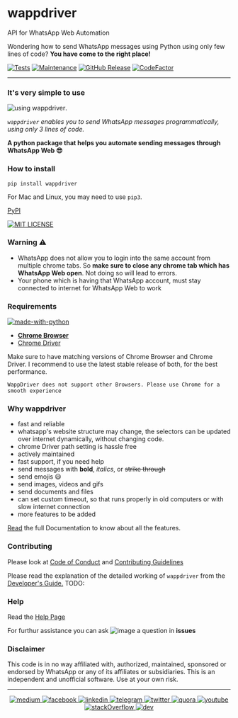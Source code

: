 # wappdriver

API for WhatsApp Web Automation


Wondering how to send WhatsApp messages using Python using only few lines of code? **You have come to the right place!**


[![Tests](https://img.shields.io/badge/tests-passing-green)](https://aahnik.github.io/wappdriver/docs/Tests.html)
[![Maintenance](https://img.shields.io/maintenance/yes/2020)](https://github.com/aahnik/wappdriver/graphs/commit-activity)
[![GitHub Release](https://img.shields.io/github/v/release/aahnik/wappdriver)](https://github.com/aahnik/wappdriver/releases)
[![CodeFactor](https://www.codefactor.io/repository/github/aahnik/wappdriver/badge)](https://www.codefactor.io/repository/github/aahnik/wappdriver)



---



### It's very simple to use

![using wappdriver](https://raw.githubusercontent.com/aahnik/wappdriver/main/docs/images/wappdriver.png).

_`wappdriver` enables you to send WhatsApp messages programmatically, using only 3 lines of code._

**A python package that helps you automate sending messages through WhatsApp Web 😎**


### How to install 

```
pip install wappdriver
```

For Mac and Linux, you may need to use `pip3`.

[PyPI](https://pypi.org/project/wappdriver/)

[![MIT LICENSE](https://img.shields.io/pypi/l/ansicolortags.svg)](/LICENSE)

### Warning ⚠️

- WhatsApp does not allow you to login into the same account from multiple chrome tabs.
  So **make sure to close any chrome tab which has WhatsApp Web open**. Not doing so will lead to errors.
- Your phone which is having that WhatsApp account, must stay connected to internet for WhatsApp Web to work

### Requirements

[![made-with-python](https://img.shields.io/badge/Made%20with-Python-1f425f.svg)](https://www.python.org/)

- **[Chrome Browser](https://www.google.com/chrome/)**
- [Chrome Driver](https://chromedriver.chromium.org/)

Make sure to have matching versions of Chrome Browser and Chrome Driver.
I recommend to use the latest stable release of both, for the best performance.

`WappDriver does not support other Browsers. Please use Chrome for a smooth experience`

### Why wappdriver

- fast and reliable
- whatsapp's website structure may change, the selectors can be updated over internet dynamically, without changing code. 
- chrome Driver path setting is hassle free 
- actively maintained
- fast support, if you need help
- send messages with **bold**, _italics_, or ~~strike through~~
- send emojis 😃
- send images, videos and gifs
- send documents and files
- can set custom timeout, so that runs properly in old computers or with slow internet connection
- more features to be added

[Read](https://aahnik.github.io/wappdriver/docs/Documentation.html) the full Documentation to know about all the features.




### Contributing

Please look at [Code of Conduct](https://github.com/aahnik/wappdriver/blob/master/.github/CODE_OF_CONDUCT.md#contributor-covenant-code-of-conduct) and [Contributing Guidelines](https://github.com/aahnik/wappdriver/blob/master/.github/CONTRIBUTING.md#how-to-contribute-to-wappdriver-)

Please read the explanation of the detailed working of `wappdriver` from the [Developer's Guide.]() TODO: 

### Help

Read the [Help Page](/docs/help.md)

For furthur assistance you can ask ![image](https://user-images.githubusercontent.com/66209958/95024578-81ac8300-06a1-11eb-8f56-d4a552135bfd.png) a question in **issues**

### Disclaimer

This code is in no way affiliated with, authorized, maintained, sponsored or endorsed by WhatsApp or any of its affiliates or subsidiaries. This is an independent and unofficial software. Use at your own risk.

---

<div align="center">

<a href = "https://medium.com/@aahnikdaw" > <img src = "https://github.com/aahnik/aahnik/blob/master/social_media_logos/medium.png?raw=true" alt = "medium" > </a >
<a href = "https://www.facebook.com/aahnik.daw" > <img src = "https://github.com/aahnik/aahnik/blob/master/social_media_logos/facebook.png?raw=true" alt = "facebook" > </a >
<a href = "https://www.linkedin.com/in/aahnik-daw-067a011b3/" > <img src = "https://github.com/aahnik/aahnik/blob/master/social_media_logos/linkedin.png?raw=true" alt = "linkedin" > </a >
<a href = "https://t.me/AahniKDaw" > <img src = "https://github.com/aahnik/aahnik/blob/master/social_media_logos/telegram.png?raw=true" alt = "telegram" > </a >
<a href = "https://twitter.com/AahnikD" > <img src = "https://github.com/aahnik/aahnik/blob/master/social_media_logos/twitter.png?raw=true" alt = "twitter" > </a >
<a href = "https://www.quora.com/profile/Aahnik-Daw" > <img src = "https://github.com/aahnik/aahnik/blob/master/social_media_logos/quora.png?raw=true" alt = "quora" > </a >
<a href = "https://www.youtube.com/channel/UCcEbN0d8iLTB6ZWBE_IDugg" > <img src = "https://github.com/aahnik/aahnik/blob/master/social_media_logos/youtube.png?raw=true" alt = "youtube" > </a >
<a href = "https://stackoverflow.com/users/13523305/aahnik-daw" > <img src = "https://github.com/aahnik/aahnik/blob/master/social_media_logos/stackOverflow.png?raw=true" alt = "stackOverflow" > </a >
<a href = "https://dev.to/aahnik" > <img src = "https://github.com/aahnik/aahnik/blob/master/social_media_logos/dev.png?raw=true" alt = "dev" > </a >

 </div>
